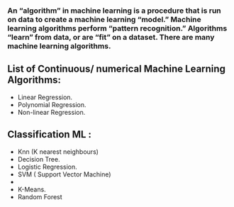 ### An “algorithm” in machine learning is a procedure that is run on data to create a machine learning “model.” Machine learning algorithms perform “pattern recognition.” Algorithms “learn” from data, or are “fit” on a dataset. There are many machine learning algorithms.
## List of Continuous/ numerical Machine Learning Algorithms:
* Linear Regression.
* Polynomial Regression.
* Non-linear Regression.
## Classification ML :
* Knn (K nearest neighbours) 
* Decision Tree.
* Logistic Regression.
* SVM ( Support Vector Machine)
* 
* K-Means.
* Random Forest
